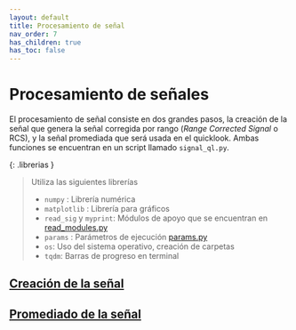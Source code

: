 ```yaml
---
layout: default
title: Procesamiento de señal
nav_order: 7
has_children: true
has_toc: false
---
```


# Procesamiento de señales

El procesamiento de señal consiste en dos grandes pasos, la creación de la señal que genera la señal corregida por rango (_Range Corrected Signal_ o RCS), y la señal promediada que será usada en el quicklook. Ambas funciones se encuentran en un script llamado `signal_ql.py`.


{: .librerias }
> Utiliza las siguientes librerías
> - `numpy` : Librería numérica
> - `matplotlib` : Librería para gráficos
> - `read_sig` y `myprint`: Módulos de apoyo que se encuentran en [read_modules.py](../preanalisis/read_modules)
> - `params` : Parámetros de ejecución [params.py](../preanalisis/params)
> - `os`: Uso del sistema operativo, creación de carpetas
> - `tqdm`: Barras de progreso en terminal

## [Creación de la señal](make_sig)

## [Promediado de la señal](average_sig)
